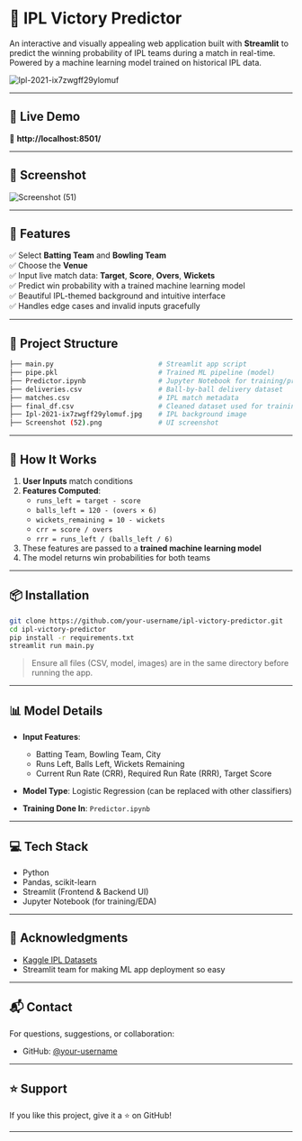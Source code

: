 # 🏏 IPL Victory Predictor

An interactive and visually appealing web application built with **Streamlit** to predict the winning probability of IPL teams during a match in real-time. Powered by a machine learning model trained on historical IPL data.

![Ipl-2021-ix7zwgff29ylomuf](https://github.com/user-attachments/assets/b964cace-11e7-451f-b825-fc4025751194)


---

## 🚀 Live Demo

🔗 **http://localhost:8501/**  


---

## 📸 Screenshot

![Screenshot (51)](https://github.com/user-attachments/assets/a2717dab-513d-4d1f-bee7-26002e66a2cb)


---

## 🔧 Features

✅ Select **Batting Team** and **Bowling Team**  
✅ Choose the **Venue**  
✅ Input live match data: **Target**, **Score**, **Overs**, **Wickets**  
✅ Predict win probability with a trained machine learning model  
✅ Beautiful IPL-themed background and intuitive interface  
✅ Handles edge cases and invalid inputs gracefully

---

## 📁 Project Structure

```bash
├── main.py                          # Streamlit app script
├── pipe.pkl                         # Trained ML pipeline (model)
├── Predictor.ipynb                  # Jupyter Notebook for training/preprocessing
├── deliveries.csv                   # Ball-by-ball delivery dataset
├── matches.csv                      # IPL match metadata
├── final_df.csv                     # Cleaned dataset used for training
├── Ipl-2021-ix7zwgff29ylomuf.jpg    # IPL background image
├── Screenshot (52).png              # UI screenshot
```

---

## 🧠 How It Works

1. **User Inputs** match conditions
2. **Features Computed**:
    - `runs_left = target - score`
    - `balls_left = 120 - (overs × 6)`
    - `wickets_remaining = 10 - wickets`
    - `crr = score / overs`
    - `rrr = runs_left / (balls_left / 6)`
3. These features are passed to a **trained machine learning model**
4. The model returns win probabilities for both teams

---

## 📦 Installation

```bash
git clone https://github.com/your-username/ipl-victory-predictor.git
cd ipl-victory-predictor
pip install -r requirements.txt
streamlit run main.py
```

> Ensure all files (CSV, model, images) are in the same directory before running the app.

---

## 📊 Model Details

- **Input Features**:
  - Batting Team, Bowling Team, City
  - Runs Left, Balls Left, Wickets Remaining
  - Current Run Rate (CRR), Required Run Rate (RRR), Target Score

- **Model Type**: Logistic Regression (can be replaced with other classifiers)
- **Training Done In**: `Predictor.ipynb`

---

## 💻 Tech Stack

- Python
- Pandas, scikit-learn
- Streamlit (Frontend & Backend UI)
- Jupyter Notebook (for training/EDA)

---

## 🙌 Acknowledgments

- [Kaggle IPL Datasets](https://www.kaggle.com/datasets)
- Streamlit team for making ML app deployment so easy

---

## 📬 Contact

For questions, suggestions, or collaboration:
- GitHub: [@your-username](https://github.com/your-username)

---

## ⭐️ Support

If you like this project, give it a ⭐️ on GitHub!

---
